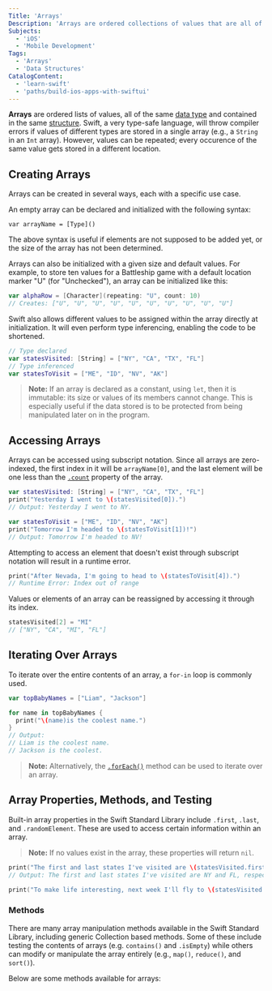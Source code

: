 ```yaml
---
Title: 'Arrays'
Description: 'Arrays are ordered collections of values that are all of the same type, contained in the same structure.'
Subjects:
  - 'iOS'
  - 'Mobile Development'
Tags:
  - 'Arrays'
  - 'Data Structures'
CatalogContent:
  - 'learn-swift'
  - 'paths/build-ios-apps-with-swiftui'
---
```


**Arrays** are ordered lists of values, all of the same [data type](https://www.codecademy.com/resources/docs/swift/data-types) and contained in the same [structure](https://www.codecademy.com/resources/docs/swift/structures). Swift, a very type-safe language, will throw compiler errors if values of different types are stored in a single array (e.g., a `String` in an `Int` array). However, values can be repeated; every occurence of the same value gets stored in a different location.

## Creating Arrays

Arrays can be created in several ways, each with a specific use case.

An empty array can be declared and initialized with the following syntax:

```pseudo
var arrayName = [Type]()
```

The above syntax is useful if elements are not supposed to be added yet, or the size of the array has not been determined.

Arrays can also be initialized with a given size and default values. For example, to store ten values for a Battleship game with a default location marker "U" (for "Unchecked"), an array can be initialized like this:

```swift
var alphaRow = [Character](repeating: "U", count: 10)
// Creates: ["U", "U", "U", "U", "U", "U", "U", "U", "U", "U"]
```

Swift also allows different values to be assigned within the array directly at initialization. It will even perform type inferencing, enabling the code to be shortened.

```swift
// Type declared
var statesVisited: [String] = ["NY", "CA", "TX", "FL"]
// Type inferenced
var statesToVisit = ["ME", "ID", "NV", "AK"]
```

> **Note:** If an array is declared as a constant, using `let`, then it is immutable: its size or values of its members cannot change. This is especially useful if the data stored is to be protected from being manipulated later on in the program.

## Accessing Arrays

Arrays can be accessed using subscript notation. Since all arrays are zero-indexed, the first index in it will be `arrayName[0]`, and the last element will be one less than the [`.count`](https://www.codecademy.com/resources/docs/swift/dictionaries/count) property of the array.

```swift
var statesVisited: [String] = ["NY", "CA", "TX", "FL"]
print("Yesterday I went to \(statesVisited[0]).")
// Output: Yesterday I went to NY.

var statesToVisit = ["ME", "ID", "NV", "AK"]
print("Tomorrow I'm headed to \(statesToVisit[1])!")
// Output: Tomorrow I'm headed to NV!
```

Attempting to access an element that doesn't exist through subscript notation will result in a runtime error.

```swift
print("After Nevada, I'm going to head to \(statesToVisit[4]).")
// Runtime Error: Index out of range
```

Values or elements of an array can be reassigned by accessing it through its index.

```swift
statesVisited[2] = "MI"
// ["NY", "CA", "MI", "FL"]
```

## Iterating Over Arrays

To iterate over the entire contents of an array, a `for-in` loop is commonly used.

```swift
var topBabyNames = ["Liam", "Jackson"]

for name in topBabyNames {
  print("\(name)is the coolest name.")
}
// Output:
// Liam is the coolest name.
// Jackson is the coolest.
```

> **Note:** Alternatively, the [`.forEach()`](https://www.codecademy.com/resources/docs/swift/arrays/forEach) method can be used to iterate over an array.

## Array Properties, Methods, and Testing

Built-in array properties in the Swift Standard Library include `.first`, `.last`, and `.randomElement`. These are used to access certain information within an array.

> **Note:** If no values exist in the array, these properties will return `nil`.

```swift
print("The first and last states I've visited are \(statesVisited.first) and \(statesVisited.last), respectively.")
// Output: The first and last states I've visited are NY and FL, respectively.

print("To make life interesting, next week I'll fly to \(statesVisited.randomElement).")
```

### Methods

There are many array manipulation methods available in the Swift Standard Library, including generic Collection based methods. Some of these include testing the contents of arrays (e.g. `contains()` and `.isEmpty`) while others can modify or manipulate the array entirely (e.g., `map()`, `reduce()`, and `sort()`).

Below are some methods available for arrays:

<!-- TODO: Include properties here as well.  -->
